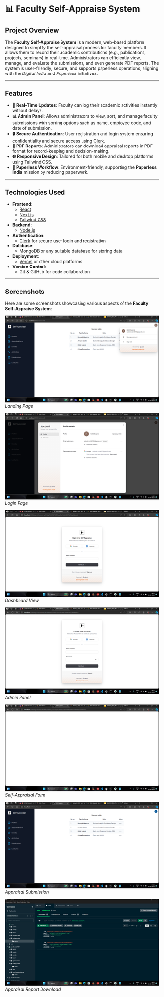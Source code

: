 # 📊 Faculty Self-Appraise System

## Project Overview

The **Faculty Self-Appraise System** is a modern, web-based platform designed to simplify the self-appraisal process for faculty members. It allows them to record their academic contributions (e.g., publications, projects, seminars) in real-time. Administrators can efficiently view, manage, and evaluate the submissions, and even generate PDF reports. The system is user-friendly, secure, and supports paperless operations, aligning with the *Digital India* and *Paperless* initiatives.

---

## Features

- **📅 Real-Time Updates**: Faculty can log their academic activities instantly without delays.
- **📊 Admin Panel**: Allows administrators to view, sort, and manage faculty submissions with sorting options such as name, employee code, and date of submission.
- **🔒 Secure Authentication**: User registration and login system ensuring confidentiality and secure access using [Clerk](https://clerk.dev/docs).
- **📄 PDF Reports**: Administrators can download appraisal reports in PDF format for record-keeping and decision-making.
- **🌐 Responsive Design**: Tailored for both mobile and desktop platforms using Tailwind CSS.
- **🌱 Paperless Workflow**: Environment-friendly, supporting the **Paperless India** mission by reducing paperwork.

---

## Technologies Used

- **Frontend**: 
  - [React](https://reactjs.org/docs/getting-started.html)
  - [Next.js](https://nextjs.org/docs)
  - [Tailwind CSS](https://tailwindcss.com/docs)
- **Backend**: 
  - [Node.js](https://nodejs.org/en/docs/)
- **Authentication**: 
  - [Clerk](https://clerk.dev/docs) for secure user login and registration
- **Database**: 
  - MongoDB or any suitable database for storing data
- **Deployment**: 
  - [Vercel](https://vercel.com/) or other cloud platforms
- **Version Control**: 
  - Git & GitHub for code collaboration

---

## Screenshots

Here are some screenshots showcasing various aspects of the **Faculty Self-Appraise System**:

![Screenshot 1](/screen-shots/Screenshot%20(623).png)
*Landing Page*

![Screenshot 2](/screen-shots/Screenshot%20(624).png)
*Login Page*

![Screenshot 3](/screen-shots/Screenshot%20(626).png)
*Dashboard View*

![Screenshot 4](/screen-shots/Screenshot%20(627).png)
*Admin Panel*

![Screenshot 5](/screen-shots/Screenshot%20(628).png)
*Self-Appraisal Form*

![Screenshot 6](/screen-shots/Screenshot%20(629).png)
*Appraisal Submission*

![Screenshot 7](/screen-shots/Screenshot%20(630).png)
*Appraisal Report Download*



